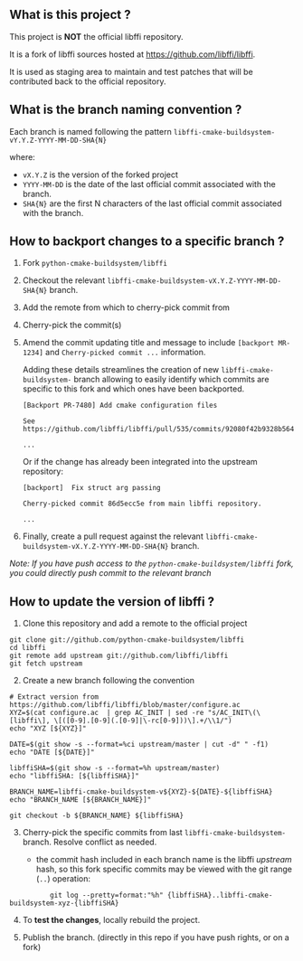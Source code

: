 What is this project ?
----------------------

This project is **NOT** the official libffi repository.

It is a fork of libffi sources hosted at https://github.com/libffi/libffi.

It is used as staging area to maintain and test patches that will be contributed back to the
official repository.


What is the branch naming convention ?
--------------------------------------

Each branch is named following the pattern `libffi-cmake-buildsystem-vY.Y.Z-YYYY-MM-DD-SHA{N}`

where:

* `vX.Y.Z` is the version of the forked project
* `YYYY-MM-DD` is the date of the last official commit associated with the branch.
* `SHA{N}` are the first N characters of the last official commit associated with the branch.


How to backport changes to a specific branch ?
----------------------------------------------

1. Fork `python-cmake-buildsystem/libffi`

2. Checkout the relevant `libffi-cmake-buildsystem-vX.Y.Z-YYYY-MM-DD-SHA{N}` branch.

3. Add the remote from which to cherry-pick commit from

4. Cherry-pick the commit(s)

5. Amend the commit updating title and message to include `[backport MR-1234]` and `Cherry-picked commit ...` information.

    Adding these details streamlines the creation of new `libffi-cmake-buildsystem-` branch allowing to easily identify which commits are specific to this fork and which ones have been backported.

    ```
    [Backport PR-7480] Add cmake configuration files
        
    See https://github.com/libffi/libffi/pull/535/commits/92080f42b9328b56469a2e1b9895d535dd23a2e7

    ...
    ```

    Or if the change has already been integrated into the upstream repository:

    ```
    [backport]  Fix struct arg passing

    Cherry-picked commit 86d5ecc5e from main libffi repository.

    ...
    ```

6. Finally, create a pull request against the relevant `libffi-cmake-buildsystem-vX.Y.Z-YYYY-MM-DD-SHA{N}` branch.


_Note: If you have push access to the `python-cmake-buildsystem/libffi` fork, you could directly push commit to the relevant branch_


How to update the version of libffi ?
-------------------------------------

1. Clone this repository and add a remote to the official project

```
git clone git://github.com/python-cmake-buildsystem/libffi
cd libffi
git remote add upstream git://github.com/libffi/libffi
git fetch upstream
```

2. Create a new branch following the convention

```
# Extract version from https://github.com/libffi/libffi/blob/master/configure.ac
XYZ=$(cat configure.ac  | grep AC_INIT | sed -re "s/AC_INIT\(\[libffi\], \[([0-9].[0-9](.[0-9]|\-rc[0-9]))\].+/\\1/")
echo "XYZ [${XYZ}]"

DATE=$(git show -s --format=%ci upstream/master | cut -d" " -f1)
echo "DATE [${DATE}]"

libffiSHA=$(git show -s --format=%h upstream/master)
echo "libffiSHA: [${libffiSHA}]"

BRANCH_NAME=libffi-cmake-buildsystem-v${XYZ}-${DATE}-${libffiSHA}
echo "BRANCH_NAME [${BRANCH_NAME}]"

git checkout -b ${BRANCH_NAME} ${libffiSHA}
```

3. Cherry-pick the specific commits from last `libffi-cmake-buildsystem-` branch. Resolve conflict as needed.

   - the commit hash included in each branch name is the libffi *upstream* hash, so
     this fork specific commits may be viewed with the git range (`..`) operation:
```
          git log --pretty=format:"%h" {libffiSHA}..libffi-cmake-buildsystem-xyz-{libffiSHA}
```

4. To **test the changes**, locally rebuild the project.

5. Publish the branch. (directly in this repo if you have push rights, or on a fork)


